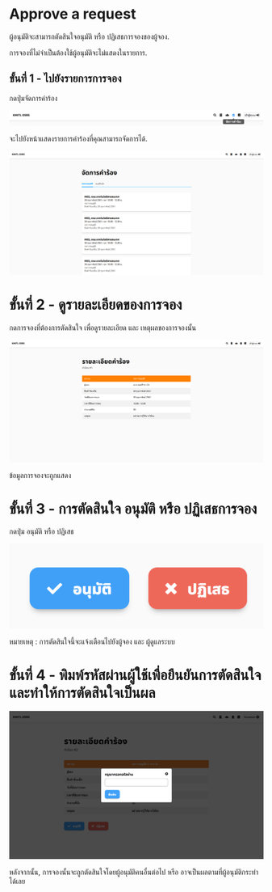 # Approve a request
ผู้อนุมัติจะสามารถตัดสินใจอนุมัติ หรือ ปฏิเสธการจองของผู้จอง.<br>

การจองที่ไม่จำเป็นต้องใช้ผู้อนุมัติจะไม่แสดงในรายการ.

## ขั้นที่ 1 - ไปยังรายการการจอง
กดปุ่มจัดการคำร้อง

![](../../img/navigation-bar/manage-request-button.png)

จะไปยังหน้าแสดงรายการคำร้องที่คุณสามารถจัดการได้.

![](../../img/manage-request/overall.png)

# ขั้นที่ 2 - ดูรายละเอียดของการจอง
กดการจองที่ต้องการตัดสินใจ เพื่อดูรายละเอียด และ เหตุผลของการจองนั้น

![](../../img/user-request/description.png)

ข้อมูลการจองจะถูกแสดง

# ขั้นที่ 3 - การตัดสินใจ อนุมัติ หรือ ปฏิเสธการจอง
กดปุ่ม อนุมัติ หรือ ปฏิเสธ

![](../../img/manage-request/approve-decline-button.png)


หมายเหตุ : การตัดสินใจนี้จะแจ้งเตือนไปยังผู้จอง และ ผู้ดูแลระบบ

# ขั้นที่ 4 - พิมพ์รหัสผ่านผู้ใช้เพื่อยืนยันการตัดสินใจ และทำให้การตัดสินใจเป็นผล

![](../../img/manage-request/password-confirmation.png)

หลังจากนั้น, การจองนั้นจะถูกตัดสินใจโดยผู้อนุมัติคนอื่นต่อไป หรือ อาจเป็นผลตามที่ผู้อนุมัติกระทำได้เลย
